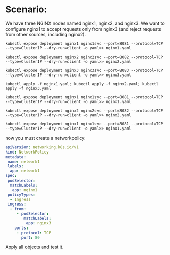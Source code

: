 # Scenario:
We have three NGINX nodes named nginx1, nginx2, and nginx3. We want to configure nginx1 to accept requests only from nginx3 (and reject requests from other sources, including nginx2).
```
kubectl expose deployment nginx1 nginx1svc --port=8081 --protocol=TCP --type=ClusterIP --dry-run=client -o yaml>> nginx1.yaml
```
```
kubectl expose deployment nginx2 nginx2svc --port=8082 --protocol=TCP --type=ClusterIP --dry-run=client -o yaml>> nginx2.yaml
```
```
kubectl expose deployment nginx3 nginx3svc --port=8083 --protocol=TCP --type=ClusterIP --dry-run=client -o yaml>> nginx3.yaml
```
```
kubectl apply -f nginx1.yaml; kubectl apply -f nginx2.yaml; kubectl apply -f nginx3.yaml
```
```
kubectl expose deployment nginx1 nginx1svc --port=8081 --protocol=TCP --type=ClusterIP --dry-run=client -o yaml>> nginx1.yaml
```
```
kubectl expose deployment nginx2 nginx2svc --port=8082 --protocol=TCP --type=ClusterIP --dry-run=client -o yaml>> nginx2.yaml
```
```
kubectl expose deployment nginx1 nginx1svc --port=8081 --protocol=TCP --type=ClusterIP --dry-run=client -o yaml>> nginx1.yaml
```
now you must create a networkpolicy: 
```yaml
apiVersion: networking.k8s.io/v1
kind: NetworkPolicy
metadata:
 name: network1
 labels:
  app: network1
spec:
 podSelector:
  matchLabels:
   app: nginx1
 policyTypes:
  - Ingress
 ingress:
  - from:
     - podSelector:
        matchLabels:
         app: nginx3
    ports:
     - protocol: TCP
       port: 80
```
Apply all objects and test it.

